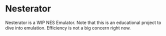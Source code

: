 # Nesterator

Nesterator is a WIP NES Emulator.
Note that this is an educational project to dive into emulation. Efficiency is not a big concern right now.
